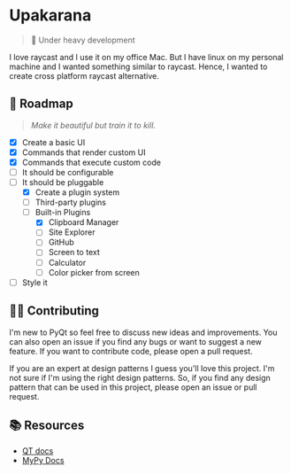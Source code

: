 # Upakarana

> 🚧 Under heavy development

I love raycast and I use it on my office Mac. But I have linux on my personal machine and I wanted something similar to raycast. Hence, I wanted to create cross platform raycast alternative.

## 🎯 Roadmap

> _Make it beautiful but train it to kill._

- [x] Create a basic UI
- [x] Commands that render custom UI
- [x] Commands that execute custom code
- [ ] It should be configurable
- [ ] It should be pluggable
  - [x] Create a plugin system
  - [ ] Third-party plugins
  - [ ] Built-in Plugins
    - [x] Clipboard Manager
    - [ ] Site Explorer
    - [ ] GitHub
    - [ ] Screen to text
    - [ ] Calculator
    - [ ] Color picker from screen
- [ ] Style it

## 🤝🏻 Contributing

I'm new to PyQt so feel free to discuss new ideas and improvements. You can also open an issue if you find any bugs or want to suggest a new feature. If you want to contribute code, please open a pull request.

If you are an expert at design patterns I guess you'll love this project. I'm not sure if I'm using the right design patterns. So, if you find any design pattern that can be used in this project, please open an issue or pull request.

## 📚 Resources

- [QT docs](https://doc.qt.io/qtforpython-6)
- [MyPy Docs](https://mypy.readthedocs.io/)
